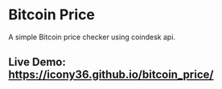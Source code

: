 # Bitcoin Price

A simple Bitcoin price checker using coindesk api.

## Live Demo: https://icony36.github.io/bitcoin_price/
